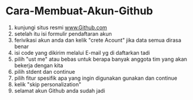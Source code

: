 # Cara-Membuat-Akun-Github

1. kunjungi situs resmi www.Github.com
2. setelah itu isi formulir pendaftaran akun
3. ferivikasi akun anda dan kelik "crete Acount" jika data semua dirasa benar
4. isi code yang dikirim melalui E-mail yg di daftarkan tadi
5. pilih "ust me" atau bebas untuk berapa banyak anggota tim yang akan bekerja dengan kita
6. pilih stdent dan continue
7. pilih fitur spesifik apa yang ingin digunakan gunakan dan continue
8. kelik "skip personalization"
9. selamat akun Github anda sudah jadi
